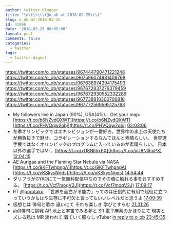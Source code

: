 ```yaml
---
author: twitter-blogger
title: "\n\t\t\t\t@o_ob at 2018-02-25\t\t"
slug: o_ob-at-2018-02-25
id: 41066
date: '2018-02-25 00:05:00'
layout: post
comments: false
categories:
  - twitter
tags:
  - twitter-digest
---
```


https://twitter.com/o_ob/statuses/967444790471221248 https://twitter.com/o_ob/statuses/967596074981408768 https://twitter.com/o_ob/statuses/967638974394175493 https://twitter.com/o_ob/statuses/967672837279379459 https://twitter.com/o_ob/statuses/967672930552332289 https://twitter.com/o_ob/statuses/967738810300706818 https://twitter.com/o_ob/statuses/967772569595125763  

*   My followers live in Japan (90%), USA(4%)... Get your map: [https://t.co/b6NZvdQXWT](https://t.co/b6NZvdQXWT) [https://t.co/PHVQqw2obj](https://t.co/PHVQqw2obj) [02:03:06](https://twitter.com/o_ob/statuses/967444790471221248)
*   冬季オリンピックではエキシビジョンが一番好き。世界中の氷上の天使たちが勝負抜きで魅せ、コラボレーションするなんてほんと素晴らしい。 世界選手権ではなくオリンピックのプログラムに入っているのが素晴らしい。 日本以外の選手ではMi… [https://t.co/xU8NlIhxPX](https://t.co/xU8NlIhxPX) [12:04:15](https://twitter.com/o_ob/statuses/967596074981408768)
*   AE Aurigae and the Flaming Star Nebula via NASA [https://t.co/9KFTwhpnpA](https://t.co/9KFTwhpnpA) [https://t.co/vKSkysNgds](https://t.co/vKSkysNgds) [14:54:44](https://twitter.com/o_ob/statuses/967638974394175493)
*   ダリフラがGYAOにて一気無料配信中なのでその魂に触れる事をおすすめする。 [https://t.co/Vcf7moqV2J](https://t.co/Vcf7moqV2J) [17:09:17](https://twitter.com/o_ob/statuses/967672837279379459)
*   RT [@gorotaku](https://twitter.com/gorotaku): 「世界を面白がる能力」ってのは圧倒的に有用で超役に立つっていうかもはや生存に不可欠と言ってもいいレベルだと思うよ [17:09:39](https://twitter.com/o_ob/statuses/967672930552332289)
*   仮想とは 俳句と歌の 違いにて それも楽しき 学びとすらむ [21:31:26](https://twitter.com/o_ob/statuses/967738810300706818)
*   [#xR](https://twitter.com/search?q=%23xR&src=hash)俳句に挑戦 AR 地上と宇宙でみる夢と SR 電子麻薬のかほりにて 現実と ズレる私は MR 誘われて 着ていく服なし vTuber [in reply to o_ob](https://twitter.com/o_ob/statuses/967738810300706818) [23:45:35](https://twitter.com/o_ob/statuses/967772569595125763)